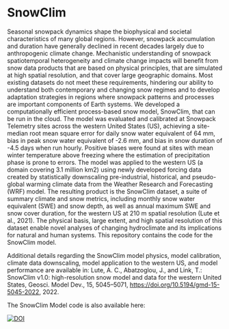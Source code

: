# SnowClim

Seasonal snowpack dynamics shape the biophysical and societal characteristics of many global regions. However, snowpack accumulation and duration have generally declined in recent decades largely due to anthropogenic climate change. Mechanistic understanding of snowpack spatiotemporal heterogeneity and climate change impacts will benefit from snow data products that are based on physical principles, that are simulated at high spatial resolution, and that cover large geographic domains. Most existing datasets do not meet these requirements, hindering our ability to understand both contemporary and changing snow regimes and to develop adaptation strategies in regions where snowpack patterns and processes are important components of Earth systems.
We developed a computationally efficient process-based snow model, SnowClim, that can be run in the cloud. The model was evaluated and calibrated at Snowpack Telemetry sites across the western United States (US), achieving a site-median root mean square error for daily snow water equivalent of 64 mm, bias in peak snow water equivalent of -2.6 mm, and bias in snow duration of -4.5 days when run hourly. Positive biases were found at sites with mean winter temperature above freezing where the estimation of precipitation phase is prone to errors. The model was applied to the western US (a domain covering 3.1 million km2) using newly developed forcing data created by statistically downscaling pre-industrial, historical, and pseudo-global warming climate data from the Weather Research and Forecasting (WRF) model. The resulting product is the SnowClim dataset, a suite of summary climate and snow metrics, including monthly snow water equivalent (SWE) and snow depth, as well as annual maximum SWE and snow cover duration, for the western US at 210 m spatial resolution (Lute et al., 2021). The physical basis, large extent, and high spatial resolution of this dataset enable novel analyses of changing hydroclimate and its implications for natural and human systems. This repository contains the code for the SnowClim model.

Additional details regarding the SnowClim model physics, model calibration, climate data downscaling, model application to the western US, and model performance are available in:
Lute, A. C., Abatzoglou, J., and Link, T.: SnowClim v1.0: high-resolution snow model and data for the western United States, Geosci. Model Dev., 15, 5045–5071, https://doi.org/10.5194/gmd-15-5045-2022, 2022.

The SnowClim Model code is also available here:

[![DOI](https://zenodo.org/badge/475599638.svg)](https://zenodo.org/badge/latestdoi/475599638)

